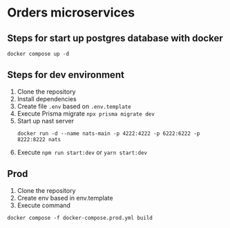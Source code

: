 # Orders microservices

## Steps for start up postgres database with docker

```
docker compose up -d
```

## Steps for dev environment

1. Clone the repository
2. Install dependencies
3. Create file `.env` based on `.env.template`
4. Execute Prisma migrate `npx prisma migrate dev`
5. Start up nast server
    ```
    docker run -d --name nats-main -p 4222:4222 -p 6222:6222 -p 8222:8222 nats
    ```
6. Execute `npm run start:dev` or `yarn start:dev`

## Prod

1. Clone the repository
2. Create env based in env.template
3. Execute command
```
docker compose -f docker-compose.prod.yml build
```